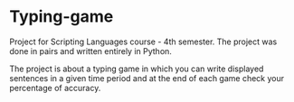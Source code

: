 # Typing-game
Project for Scripting Languages course - 4th semester.
The project was done in pairs and written entirely in Python. 

The project is about a typing game in which you can write displayed sentences in a given time period and at the end of each game check your percentage of accuracy.
